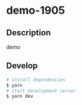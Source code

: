 # demo-1905

## Description

demo

## Develop

```bash
# install dependencies
$ yarn
# start development server
$ yarn dev
```